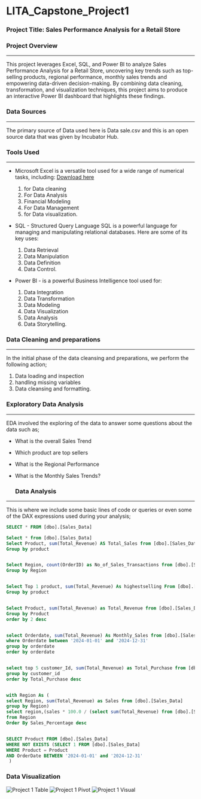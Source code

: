 # LITA_Capstone_Project1
### Project Title: Sales Performance Analysis for a Retail Store

### Project Overview
---
This project leverages Excel, SQL, and Power BI to analyze Sales Performance Analysis for a Retail Store, uncovering key trends such as top-selling products, regional performance, monthly sales trends and empowering data-driven decision-making. By combining data cleaning, transformation, and visualization techniques, this project aims to produce an interactive Power BI dashboard that highlights these findings.

### Data Sources
---
The primary source of Data used here is Data sale.csv and this is an open source data that was given by Incubator Hub. 

### Tools Used
---
- Microsoft Excel is a versatile tool used for a wide range of numerical tasks, including: [Download here](https://www.microsoft.com)
  1. for Data cleaning
  2. For Data Analysis 
  3. Financial Modeling
  4. For Data Management
  5. for Data visualization.
     
- SQL - Structured Query Language SQL is a powerful language for managing and manipulating relational databases. Here are some of its key uses:
   1. Data Retrieval
   2. Data Manipulation
   3. Data Definition
   4. Data Control.
      
- Power BI - is a powerful Business Intelligence tool used for:
  1. Data Integration
  2. Data Transformation
  3. Data Modeling
  4. Data Visualization
  5. Data Analysis
  6. Data Storytelling.

### Data Cleaning and preparations
---
  In the initial phase of the data cleansing and preparations, we perform the following action;
  1. Data loading and inspection
  2. handling missing variables
  3. Data cleansing and formatting.

 ### Exploratory Data Analysis
 ---
EDA involved the exploring of the data to answer some questions about the data such as;
- What is the overall Sales Trend
- Which product are top sellers
- What is the Regional Performance
- What is the Monthly Sales Trends?

  ### Data Analysis
---
This is where we include some basic lines of code or queries or even some of the DAX expressions used during your analysis;

``` SQL
SELECT * FROM [dbo].[Sales_Data]

Select * from [dbo].[Sales_Data]
Select Product, sum(Total_Revenue) AS Total_Sales from [dbo].[Sales_Data]
Group by product


Select Region, count(OrderID) as No_of_Sales_Transactions from [dbo].[Sales_Data]
Group by Region


Select Top 1 product, sum(Total_Revenue) As highestselling From [dbo].[Sales_Data]
Group by product 


Select Product, sum(Total_Revenue) as Total_Revenue from [dbo].[Sales_Data]
Group by Product 
order by 2 desc


select Orderdate, sum(Total_Revenue) As Monthly_Sales from [dbo].[Sales_Data]
where Orderdate between '2024-01-01' and '2024-12-31'
group by orderdate 
order by orderdate


select top 5 customer_Id, sum(Total_Revenue) as Total_Purchase from [dbo].[Sales_Data]
group by customer_id
order by Total_Purchase desc


with Region As (
select Region, sum(Total_Revenue) as Sales from [dbo].[Sales_Data]
group by Region)
select region,(sales * 100.0 / (select sum(Total_Revenue) from [dbo].[Sales_Data])) as Sales_Percentage
from Region
Order By Sales_Percentage desc


SELECT Product FROM [dbo].[Sales_Data]
WHERE NOT EXISTS (SELECT 1 FROM [dbo].[Sales_Data]
WHERE Product = Product
AND OrderDate BETWEEN '2024-01-01' and '2024-12-31'
 )
```
### Data Visualization
![Project 1 Table](https://github.com/user-attachments/assets/720398e2-f013-4271-915f-944d3f50d47a)
![Project 1 Pivot](https://github.com/user-attachments/assets/8888dadb-1b83-4d4e-a209-f3360c101364)
![Project 1 Visual](https://github.com/user-attachments/assets/6f5d82ff-e42f-4098-8b03-e8c44eaf64e1)


